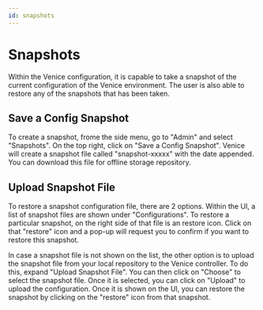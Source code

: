 ```yaml
---
id: snapshots
---
```


# Snapshots

Within the Venice configuration, it is capable to take a snapshot of the current configuration of the Venice environment.  The user is also able to restore any of the snapshots that has been taken.

## Save a Config Snapshot
To create a snapshot, frome the side menu, go to "Admin" and select "Snapshots".  On the top right, click on "Save a Config Snapshot".  Venice will create a snapshot file called "snapshot-xxxxx" with the date appended.  You can download this file for offline storage repository.

## Upload Snapshot File
To restore a snapshot configuration file, there are 2 options.  Within the UI, a list of snapshot files are shown under "Configurations".  To restore a particular snapshot, on the right side of that file is an restore icon.  Click on that "restore" icon and a pop-up will request you to confirm if you want to restore this snapshot.

In case a snapshot file is not shown on the list, the other option is to upload the snapshot file from your local repository to the Venice controller.  To do this, expand "Upload Snapshot File".  You can then click on "Choose" to select the snapshot file.  Once it is selected, you can click on "Upload" to upload the configuration.  Once it is shown on the UI, you can restore the snapshot by clicking on the "restore" icon from that snapshot.